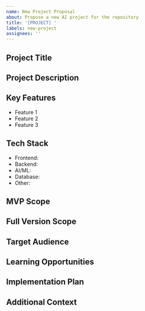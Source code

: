 ```yaml
---
name: New Project Proposal
about: Propose a new AI project for the repository
title: '[PROJECT] '
labels: new-project
assignees: ''
---
```


## Project Title
<!-- A clear and concise name for your project -->

## Project Description
<!-- A detailed description of what the project does and its purpose -->

## Key Features
<!-- List the main features of the project -->
- Feature 1
- Feature 2
- Feature 3

## Tech Stack
<!-- List the technologies you plan to use -->
- Frontend: 
- Backend: 
- AI/ML: 
- Database: 
- Other: 

## MVP Scope
<!-- What would be included in a Minimum Viable Product version? -->

## Full Version Scope
<!-- What would be included in the complete version? -->

## Target Audience
<!-- Who would benefit from this project? -->

## Learning Opportunities
<!-- What AI/ML concepts would this project demonstrate? -->

## Implementation Plan
<!-- Brief outline of how you plan to implement this project -->

## Additional Context
<!-- Any other information that might be helpful -->
